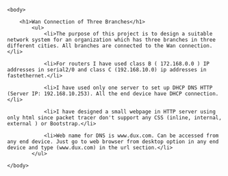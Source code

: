 <!DOCTYPE html>
<html>

	<body>

		<h1>Wan Connection of Three Branches</h1>
			<ul>
 				<li>The purpose of this project is to design a suitable network system for an organization which has three branches in three different cities. All branches are connected to the Wan connection.</li>
 
				<li>For routers I have used class B ( 172.168.0.0 ) IP addresses in serial2/0 and class C (192.168.10.0) ip addresses in fastethernet.</li>
 
				<li>I have used only one server to set up DHCP DNS HTTP (Server IP: 192.168.10.253). All the end device have DHCP connection.</li>
 				
 				<li>I have designed a small webpage in HTTP server using only html since packet tracer don't support any CSS (inline, internal, external ) or Bootstrap.</li>
  				
  				<li>Web name for DNS is www.dux.com. Can be accessed from any end device. Just go to web browser from desktop option in any end device and type (www.dux.com) in the url section.</li>
  			</ul>

	</body>
</html>